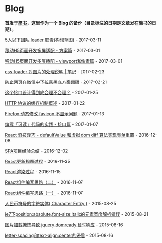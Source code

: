 # Blog
**首发于[简书](http://www.jianshu.com/u/ae72e83a4e6f)，这里作为一个 Blog 的备份（目录标注的日期是文章发在简书的日期）。**

[5人以下团队 leader 职责(构想草图)](https://github.com/sixwinds/blog/issues/21) - 2017-03-11

[移动H5页面开发多屏适配 - 方案篇](https://github.com/sixwinds/blog/issues/20) - 2017-03-01

[移动H5页面开发多屏适配 - viewport和像素篇](https://github.com/sixwinds/blog/issues/19) - 2017-03-01

[css-loader 对图片的处理说明 | 笔记](https://github.com/sixwinds/blog/issues/18) - 2017-02-23

[防止网页在微信中下拉露黑底方案调研](https://github.com/sixwinds/blog/issues/17) - 2017-02-21

[这个接口设计得到底合理不合理？](https://github.com/sixwinds/blog/issues/16) - 2017-01-25

[HTTP 协议的缓存机制概述](https://github.com/sixwinds/blog/issues/15) - 2017-01-22

[Firefox 动态修改 favicon 不显示问题](https://github.com/sixwinds/blog/issues/14) - 2017-01-13

[编写「可读」代码的实践 - 接口篇](https://github.com/sixwinds/blog/issues/13) - 2017-01-07

[React 奇技淫巧 - defaultValue 和虚拟 dom diff 算法实现表单重置](https://github.com/sixwinds/blog/issues/12) - 2016-12-08

[SPA项目经验总结](https://github.com/sixwinds/blog/issues/11) - 2016-12-02

[React更新视图过程](https://github.com/sixwinds/blog/issues/10) - 2016-11-25

[React渲染过程](https://github.com/sixwinds/blog/issues/9) - 2016-11-15

[React组件编写思路（二）](https://github.com/sixwinds/blog/issues/8) - 2016-11-07

[React组件编写思路（一）](https://github.com/sixwinds/blog/issues/7) - 2016-11-07

[人民币符号的字符实体( Character Entity )](https://github.com/sixwinds/blog/issues/5) - 2015-08-25

[ie7下position:absolute,font-size:italic的元素宽度解析错误](https://github.com/sixwinds/blog/issues/4) - 2015-08-21

[图片加载掩饰导致 jquery domready 延时响应](https://github.com/sixwinds/blog/issues/3) - 2015-08-16

[letter-spacing和text-align:center的矛盾](https://github.com/sixwinds/blog/issues/2) - 2015-08-16
